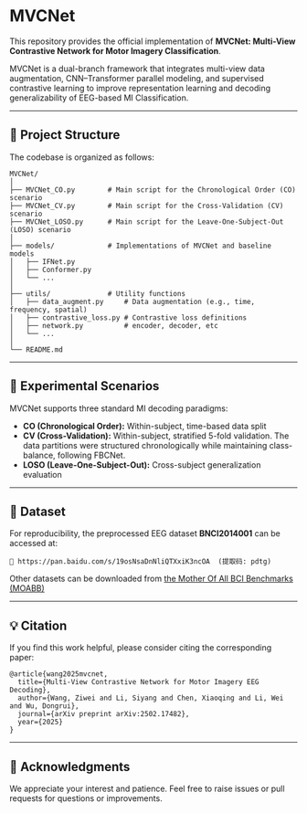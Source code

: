 # MVCNet

This repository provides the official implementation of **MVCNet: Multi-View Contrastive Network for Motor Imagery Classification**.

MVCNet is a dual-branch framework that integrates multi-view data augmentation, CNN–Transformer parallel modeling, and supervised contrastive learning to improve representation learning and decoding generalizability of EEG-based MI Classification.

---

## 📁 Project Structure

The codebase is organized as follows:

```
MVCNet/
│
├── MVCNet_CO.py        # Main script for the Chronological Order (CO) scenario
├── MVCNet_CV.py        # Main script for the Cross-Validation (CV) scenario
├── MVCNet_LOSO.py      # Main script for the Leave-One-Subject-Out (LOSO) scenario
│
├── models/             # Implementations of MVCNet and baseline models
│   ├── IFNet.py
│   ├── Conformer.py
│   └── ...
│
├── utils/              # Utility functions
│   ├── data_augment.py     # Data augmentation (e.g., time, frequency, spatial)
│   ├── contrastive_loss.py # Contrastive loss definitions
│   ├── network.py          # encoder, decoder, etc
│   └── ...
│
└── README.md
```

---

## 🧪 Experimental Scenarios

MVCNet supports three standard MI decoding paradigms:

- **CO (Chronological Order):** Within-subject, time-based data split
- **CV (Cross-Validation):** Within-subject, stratified 5-fold validation. The data partitions were structured chronologically while maintaining class-balance, following FBCNet.
- **LOSO (Leave-One-Subject-Out):** Cross-subject generalization evaluation

---

## 📂 Dataset

For reproducibility, the preprocessed EEG dataset **BNCI2014001** can be accessed at:

```
🔗 https://pan.baidu.com/s/19osNsaDnNliQTXxiK3ncOA  (提取码: pdtg)
```

Other datasets can be downloaded from [the Mother Of All BCI Benchmarks (MOABB)](https://moabb.neurotechx.com)

---

## 💡 Citation

If you find this work helpful, please consider citing the corresponding paper:

```
@article{wang2025mvcnet,
  title={Multi-View Contrastive Network for Motor Imagery EEG Decoding},
  author={Wang, Ziwei and Li, Siyang and Chen, Xiaoqing and Li, Wei and Wu, Dongrui},
  journal={arXiv preprint arXiv:2502.17482},
  year={2025}
}
```
---

## 🙌 Acknowledgments

We appreciate your interest and patience. Feel free to raise issues or pull requests for questions or improvements.
